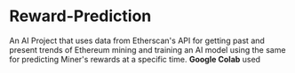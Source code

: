 # Reward-Prediction
An AI Project that uses data from Etherscan's API for getting past and present trends of Ethereum mining and training an AI model using the same for predicting Miner's rewards at a specific time.
**Google Colab** used
